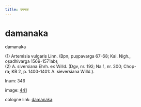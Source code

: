 ```yaml
---
title: दमनक
---
```


# damanaka

damanaka  <div n="P" />(1) Artemisia vulgaris Linn. (Bpn, puṣpavarga 67-68; Kai. Nigh., <div n="lb" />oṣadhivarga 1569-1571ab); <div n="P" />(2) A. siversiana Ehrh. ex Willd. (Dgv, nr. 192; Na 1, nr. 300; Chop- <div n="lb" />ra; KB 2, p. 1400-1401: A. sieversiana Willd.).

lnum: 346

image: [441](https://www.sanskrit-lexicon.uni-koeln.de/scans/csl-apidev/servepdf.php?dict=snp&page=441)

cologne link: [damanaka](https://sanskrit-lexicon.uni-koeln.de/scans/csl-apidev/getword.php?dict=snp&key=damanaka)

